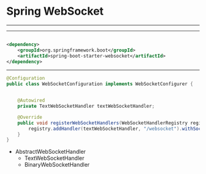 # Spring WebSocket






---
















---

```xml

<dependency>
    <groupId>org.springframework.boot</groupId>
    <artifactId>spring-boot-starter-websocket</artifactId>
</dependency>


```


---

```java
@Configuration
public class WebSocketConfiguration implements WebSocketConfigurer {


    @Autowired
    private TextWebSocketHandler textWebSocketHandler;

    @Override
    public void registerWebSocketHandlers(WebSocketHandlerRegistry registry) {
        registry.addHandler(textWebSocketHandler, "/websocket").withSockJS();
    }
}

```

- AbstractWebSocketHandler
    - TextWebSocketHandler
    - BinaryWebSocketHandler